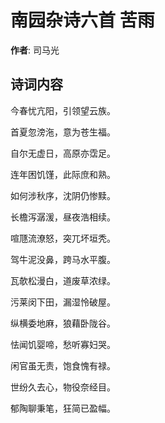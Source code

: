 # 南园杂诗六首 苦雨

**作者**: 司马光

## 诗词内容

今春忧亢阳，引领望云族。

首夏忽滂沲，意为苍生福。

自尔无虚日，高原亦霑足。

连年困饥馑，此际庶和熟。

如何涉秋序，沈阴仍惨黩。

长檐泻潺湲，昼夜浩相续。

喧豗流潦怒，突兀坏垣秃。

驾牛泥没鼻，跨马水平腹。

瓦欹松漫白，道废草浓绿。

污莱闵下田，漏湿怜破屋。

纵横委地麻，狼藉卧陇谷。

怯闻饥婴啼，愁听寡妇哭。

闲官虽无责，饱食愧有禄。

世纷久去心，物役奈经目。

郁陶聊秉笔，狂简已盈幅。

